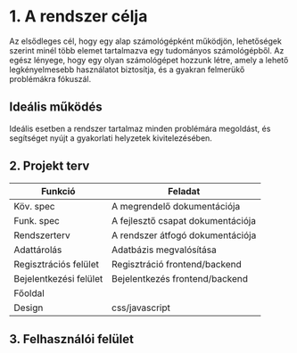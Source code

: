 # 1. A rendszer célja
Az elsődleges cél, hogy egy alap számológépként működjön, lehetőségek szerint minél több elemet tartalmazva egy tudományos számológépből. Az egész lényege, hogy egy olyan számológépet hozzunk létre, amely a lehető legkényelmesebb használatot biztosítja, és a gyakran felmerükő problémákra fókuszál.

## Ideális működés 
Ideális esetben a rendszer tartalmaz minden problémára megoldást, és segítséget nyújt a gyakorlati helyzetek kivitelezésében.

## 2. Projekt terv

| Funkció                     | Feladat                                   |
| ----------------------------| ------------------------------------------|
| Köv. spec                   | A megrendelő dokumentációja               |       
| Funk. spec                  | A fejlesztő csapat dokumentációja         |       
| Rendszerterv                | A rendszer átfogó dokumentációja          |      
| Adattárolás                 | Adatbázis megvalósítása                   |      
| Regisztrációs felület       | Regisztráció frontend/backend             |      
| Bejelentkezési felület      | Bejelentkezés frontend/backend            |       
| Főoldal                     |                                           |
| Design                      | css/javascript                            |


## 3. Felhasználói felület

